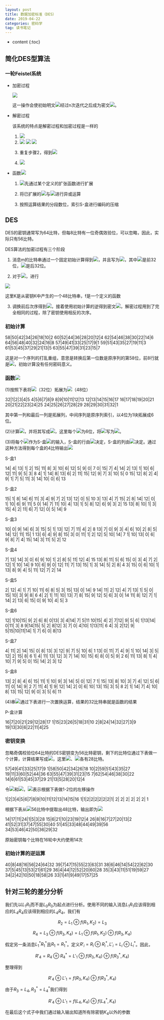 ```yaml
---
layout: post
title: 数据加密标准（DES）
date: 2019-04-22
categories: 密码学
tag: 读书笔记
---
```


* content
{:toc}

## 简化DES型算法

### 一轮Feistel系统

- 加密过程

  <img src="https://latex.codecogs.com/png.latex? L_{i}=R_{i-1}和R_i=L_{i-1}\oplus f(R_{i-1},K_i)">

  这一操作会使初始明文<img src="https://latex.codecogs.com/png.latex? L_0R_0">经过n次迭代之后成为密文<img src="https://latex.codecogs.com/png.latex? L_nR_n">。

- 解密过程

  该系统的特点是解密过程和加密过程是一样的

  1. <img src="https://latex.codecogs.com/png.latex? L_nR_n\rightarrow R_nL_n">

  2. <img src="https://latex.codecogs.com/png.latex? [R_n][L_n]=[L_{n-1}][R_{n-1}\oplus f(L_{n-1},K_n)]">

        <img src="https://latex.codecogs.com/png.latex? =[R_{n-2}][L_{n-2}\oplus f(R_{n-2},K_{n-1})\oplus f(L_{n-1},K_n)]">

        <img src="https://latex.codecogs.com/png.latex? =[R_{n-2}][L_{n-2}]">

  3. 重复步骤2，得到<img src="https://latex.codecogs.com/png.latex? R_0L_0">

  4. <img src="https://latex.codecogs.com/png.latex? R_0L_0\rightarrow L_0R_0">
  
- 函数<img src="https://latex.codecogs.com/png.latex? f(R_{i-1},K_i)">

  1. <img src="https://latex.codecogs.com/png.latex? R_{i-1}">先通过某个定义的扩张函数进行扩展

  2. 将已扩展的<img src="https://latex.codecogs.com/png.latex? R_{i-1}">与<img src="https://latex.codecogs.com/png.latex? K_i">进行异或运算

  3. 按照运算结果的分段数位，索引S-盒进行编码的压缩

## DES

DES的密钥通常写为64比特，但每8比特有一位奇偶效验位，可以忽略，因此，实际只有56比特。

DES算法的加密过程有三个阶段

1. 消息m的比特串通过一个固定初始计算得到<img src="https://latex.codecogs.com/png.latex? m_0=IP(m)">，并且写为<img src="https://latex.codecogs.com/png.latex? m_0=L_0R_0">，其中<img src="https://latex.codecogs.com/png.latex? L_0">是前32位，<img src="https://latex.codecogs.com/png.latex? R_0">是后32位。

2. 对于<img src="https://latex.codecogs.com/png.latex? 1\leqslant i\leqslant 16">，进行

  <img src="https://latex.codecogs.com/png.latex? L_{i}=R_{i-1}和R_i=L_{i-1}\oplus f(R_{i-1},K_i)">

  这里K是从密钥K中产生的一个48比特串，f是一个定义的函数

3. 调换前后次序得到<img src="https://latex.codecogs.com/png.latex? R_{16}L_{16}">，接着使用初始计算的逆得到密文<img src="https://latex.codecogs.com/png.latex? c=IP^{-1}(R_{16}L_{16})">，解密过程用到了完全相同的过程，除了密钥使用相反的次序。

### 初始计算


58|50|42|34|26|18|10|2
60|52|44|36|28|20|12|4
62|54|46|38|30|22|14|6
64|56|48|40|32|24|16|8
57|49|41|33|25|17|9|1
59|51|43|35|27|19|11|3
61|53|45|37|29|21|13|5
63|55|47|39|31|23|15|7


这是对一个序列的打乱重组，意思是转换后第一位数是原序列的第58位，前8行就是<img src="https://latex.codecogs.com/png.latex? L_0">，初始计算没有任何密码意义。

### 函数<img src="https://latex.codecogs.com/png.latex? f(R_{i-1},K_i)">

(1)按照下表将<img src="https://latex.codecogs.com/png.latex? R_{i-1}">（32位）拓展为<img src="https://latex.codecogs.com/png.latex? E(R_{i-1})">（48位）

  32|1|2|3|4|5
  4|5|6|7|8|9
  8|9|10|11|12|13
  12|13|14|15|16|17
  16|17|18|19|20|21
  20|21|22|23|24|25
  24|25|26|27|28|29
  28|29|30|31|32|1

  其中第一列和最后一列是拓展列，中间序列是原序列索引，以4位为1块拓展成6位。

(2)计算<img src="https://latex.codecogs.com/png.latex? E(R_{i-1})\oplus K_i">，并将其写成<img src="https://latex.codecogs.com/png.latex? B_1B_2...B_8">，这里每个<img src="https://latex.codecogs.com/png.latex? B_j">为6位，将<img src="https://latex.codecogs.com/png.latex? B_j">写为<img src="https://latex.codecogs.com/png.latex? b_1b_2...b_6">。

(3)将每个<img src="https://latex.codecogs.com/png.latex? B_j">作为S-盒<img src="https://latex.codecogs.com/png.latex? S_j">的输入，S-盒的行由<img src="https://latex.codecogs.com/png.latex? b_1b_6">决定，S-盒的列由<img src="https://latex.codecogs.com/png.latex? b_2b_3b_4b_5">决定。通过这种方法得到每个盒的4比特输出<img src="https://latex.codecogs.com/png.latex? C_1C_2...C_8">

S-盒1

14| 4| 13| 1| 2| 15| 11| 8| 3| 10| 6| 12| 5| 9| 0| 7
0| 15| 7| 4| 14| 2| 13| 1| 10| 6| 12| 11| 9| 5| 3| 8
4| 1| 14| 8| 13| 6| 2| 11| 15| 12| 9| 7| 3| 10| 5| 0
15| 12| 8| 2| 4| 9| 1| 7| 5| 11| 3| 14| 10| 0| 6| 13 

S-盒2

15| 1| 8| 14| 6| 11| 3| 4| 9| 7| 2| 13| 12| 0| 5| 10
3| 13| 4| 7| 15| 2| 8| 14| 12| 0| 1| 10| 6| 9| 11| 5
0| 14| 7| 11| 10| 4| 13| 1| 5| 8| 12| 6| 9| 3| 2| 15
13| 8| 10| 1| 3| 15| 4| 2| 11| 6| 7| 12| 0| 5| 14| 9


S-盒3

10| 0| 9| 14| 6| 3| 15| 5| 1| 13| 12| 7| 11| 4| 2| 8
13| 7| 0| 9| 3| 4| 6| 10| 2| 8| 5| 14| 12| 11| 15| 1
13| 6| 4| 9| 8| 15| 3| 0| 11| 1| 2| 12| 5| 10| 14| 7
1| 10| 13| 0| 6| 9| 8| 7| 4| 15| 14| 3| 11| 5| 2| 12

S-盒4

7| 13| 14| 3| 0| 6| 9| 10| 1| 2| 8| 5| 11| 12| 4| 15
13| 8| 11| 5| 6| 15| 0| 3| 4| 7| 2| 12| 1| 10| 14| 9
10| 6| 9| 0| 12| 11| 7| 13| 15| 1| 3| 14| 5| 2| 8| 4
3| 15| 0| 6| 10| 1| 13| 8| 9| 4| 5| 11| 12| 7| 2| 14

S-盒5

2| 12| 4| 1| 7| 10| 11| 6| 8| 5| 3| 15| 13| 0| 14| 9
14| 11| 2| 12| 4| 7| 13| 1| 5| 0| 15| 10| 3| 9| 8| 6
4| 2| 1| 11| 10| 13| 7| 8| 15| 9| 12| 5| 6| 3| 0| 14
11| 8| 12| 7| 1| 14| 2| 13| 6| 15| 0| 9| 10| 4| 5| 3

S-盒6

12| 1|10|15| 9| 2| 6| 8| 0|13| 3| 4|14| 7| 5|11
10|15| 4| 2| 7|12| 9| 5| 6| 1|13|14| 0|11| 3| 8
 9|14|15| 5| 2| 8|12| 3| 7| 0| 4|10| 1|13|11| 6
 4| 3| 2|12| 9| 5|15|10|11|14| 1| 7| 6| 0| 8|13

S-盒7

4| 11| 2| 14| 15| 0| 8| 13| 3| 12| 9| 7| 5| 10| 6| 1
13| 0| 11| 7| 4| 9| 1| 10| 14| 3| 5| 12| 2| 15| 8| 6
1| 4| 11| 13| 12| 3| 7| 14| 10| 15| 6| 8| 0| 5| 9| 2
6| 11| 13| 8| 1| 4| 10| 7| 9| 5| 0| 15| 14| 2| 3| 12

S-盒8

13| 2| 8| 4| 6| 15| 11| 1| 10| 9| 3| 14| 5| 0| 12| 7
1| 15| 13| 8| 10| 3| 7| 4| 12| 5| 6| 11| 0| 14| 9| 2
7| 11| 4| 1| 9| 12| 14| 2| 0| 6| 10| 13| 15| 3| 5| 8
2| 1| 14| 7| 4| 10| 8| 13| 15| 12| 9| 0| 3| 5| 6| 11

(4)串<img src="https://latex.codecogs.com/png.latex? C_1C_2...C_8">通过下表进行一次置换运算，结果的32比特串就是函数的结果

P-盒计算

16|7|20|21|29|12|28|17
1|15|23|26|5|18|31|10
2|8|24|14|32|27|3|9
19|13|30|6|22|11|4|25

### 密钥变换

忽略奇偶校验位64比特的DES密钥变为56比特密钥，剩下的比特位通过下表做一个计算，计算结果写成<img src="https://latex.codecogs.com/png.latex? C_0D_0">，这里<img src="https://latex.codecogs.com/png.latex? C_0">、<img src="https://latex.codecogs.com/png.latex? D_0">各有28比特。

57|49|41|33|25|17|9
1|58|50|42|34|26|18
10|2|59|51|43|35|27
19|11|3|60|52|44|36
63|55|47|39|31|23|15
7|62|54|46|38|30|22
14|6|61|53|45|37|29
21|13|5|28|20|12|4

令<img src="https://latex.codecogs.com/png.latex? C_i=LS_i(C_{i-1})">和<img src="https://latex.codecogs.com/png.latex? D_i=LS_i(D_{i-1})">，<img src="https://latex.codecogs.com/png.latex? LS_i">表示根据下表做1-2位的左移操作

1|2|3|4|5|6|7|8|9|10|11|12|13|14|15|16
1|1|2|2|2|2|2|2|1| 2| 2| 2| 2| 2| 2| 1

根据下表从<img src="https://latex.codecogs.com/png.latex? C_iD_i">56比特中提取出48比特，输出即为<img src="https://latex.codecogs.com/png.latex? K_i">

14|17|11|24|1|5|3|28
15|6|21|10|23|19|12|4
26|8|16|7|27|20|13|2
41|52|31|37|47|55|30|40
51|45|33|48|44|49|39|56
34|53|46|42|50|36|29|32

原始密钥每个比特在16轮中大约使用14次

### 初始计算的逆运算

40|8|48|16|56|24|64|32
39|7|47|15|55|23|63|31
38|6|46|14|54|22|62|30
37|5|45|13|53|21|61|29
36|4|44|12|52|20|60|28
35|3|43|11|51|19|59|27
34|2|42|10|50|18|58|26
33|1|41|9|49|17|57|25

## 针对三轮的差分分析

我们先以$L_1R_1$而不是$L_0R_0$为起点进行分析。使用不同的输入消息$L_1R_1$应该得到相应的$L_4R_4$应该得到相应的$L_4R_4$。我们有

$$ R_2=L_1\oplus f(R_1,K_2)=L_3$$

$$ R_4=L_3\oplus f(R_3,K_4)=L_1\oplus f(R_1,K_2)\oplus f(R_3,K_4)$$

假定另一条消息$L_1^*R_1^*$且$R_1=R_1^*$。定义$R'_i=R_i\oplus R_i^*,L'_i=L_i\oplus L_i^*$。因此，

$$ R'_4=R_4\oplus R_4^*=L'_1\oplus f(R_3,K_4)\oplus f(R_3^*,K_4)$$

整理得到

$$ R'_4\oplus L'_1=f(R_3,K_4)\oplus f(R_3^*,K_4)$$

由于$R_3=L_4,R_3^*=L_4^*$我们得到

$$R'_4\oplus L'_1=f(L_4,K_4)\oplus f(L_4^*,K_4)$$

在最后这个式子中我们通过输入输出知道所有除密钥$K_4$以外的参数

